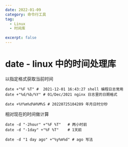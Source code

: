 ```yaml
---
date: 2022-01-09
category: 命令行工具
tag:
  - Linux
  - 时间库
  
excerpt: false
---
```


# date - linux 中的时间处理库

以指定格式获取当前时间

```shell
date +"%F %T" #  2021-12-01 16:43:27 shell 编程日志常用
date +"%d/%b/%Y" # 01/Dec/2021 nginx 日志里的日期格式

date +%Y%m%d%H%M%S # 20220725104209 年月日时分秒
```

相对现在的时间做计算

```shell
date -d "-2hour" +"%F %T"   # 两小时前
date -d "-1day" +"%F %T"    # 1天前

date -d "1 day ago" +"%y%m%d" # ago 写法
```
